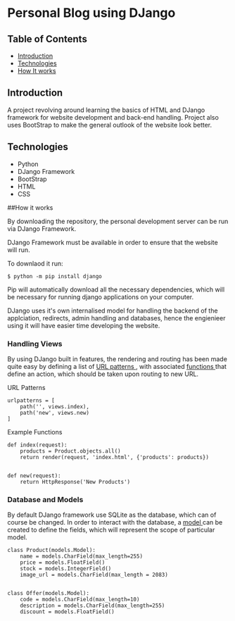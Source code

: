 # Personal Blog using DJango

## Table of Contents

- [ Introduction ](#intro)
- [ Technologies ](#tech)
- [ How It works](#how)

<a name="intro"></a>
## Introduction

A project revolving around learning the basics of HTML and DJango framework for website development and back-end handling. Project also uses BootStrap to make the general
outlook of the website look better.

<a name="tech"></a>
## Technologies

- Python
- DJango Framework
- BootStrap
- HTML
- CSS

<a name="how"></a>
##How it works

By downloading the repository, the personal development server can be run via DJango Framework. 

DJango Framework must be available in order to ensure that the website will run.

To downlaod it run:

```
$ python -m pip install django
```
Pip will automatically download all the necessary dependencies, which will be necessary for running django applications on your computer.

DJango uses it's own internalised model for handling the backend of the applciation, redirects, admin handling and databases, hence the engienieer using it will have easier time
developing the website. 

### Handling Views

By using DJango built in features, the rendering and routing has been made quite easy by defining a list of [ URL patterns ](#urls), with associated [ functions ](#funcs) that
define an action, which should be taken upon routing to new URL.

<a name="urls"></a>
URL Patterns

```
urlpatterns = [
    path('', views.index),
    path('new', views.new)
]
```

<a name="funcs"></a>
Example Functions

```
def index(request):
    products = Product.objects.all()
    return render(request, 'index.html', {'products': products})


def new(request):
    return HttpResponse('New Products')
```

### Database and Models

By default DJango framework use SQLite as the database, which can of course be changed. In order to interact with the database, a [ model ](#model) can be created to define the fields, 
which will represent the scope of particular model. 

```
class Product(models.Model):
    name = models.CharField(max_length=255)
    price = models.FloatField()
    stock = models.IntegerField()
    image_url = models.CharField(max_length = 2083)


class Offer(models.Model):
    code = models.CharField(max_length=10)
    description = models.CharField(max_length=255)
    discount = models.FloatField()
```
